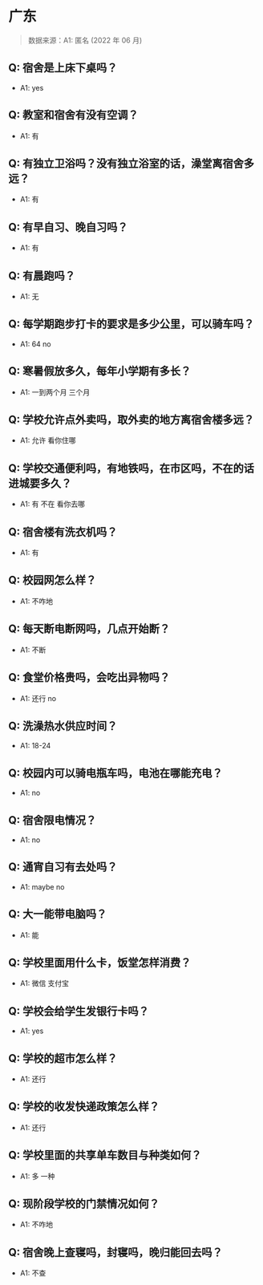 # 广东

> 数据来源：A1: 匿名 (2022 年 06 月)

## Q: 宿舍是上床下桌吗？

- A1: yes

## Q: 教室和宿舍有没有空调？

- A1: 有

## Q: 有独立卫浴吗？没有独立浴室的话，澡堂离宿舍多远？

- A1: 有

## Q: 有早自习、晚自习吗？

- A1: 有

## Q: 有晨跑吗？

- A1: 无

## Q: 每学期跑步打卡的要求是多少公里，可以骑车吗？

- A1: 64 no

## Q: 寒暑假放多久，每年小学期有多长？

- A1: 一到两个月 三个月

## Q: 学校允许点外卖吗，取外卖的地方离宿舍楼多远？

- A1: 允许 看你住哪

## Q: 学校交通便利吗，有地铁吗，在市区吗，不在的话进城要多久？

- A1: 有 不在 看你去哪

## Q: 宿舍楼有洗衣机吗？

- A1: 有

## Q: 校园网怎么样？

- A1: 不咋地

## Q: 每天断电断网吗，几点开始断？

- A1: 不断

## Q: 食堂价格贵吗，会吃出异物吗？

- A1: 还行 no

## Q: 洗澡热水供应时间？

- A1: 18-24

## Q: 校园内可以骑电瓶车吗，电池在哪能充电？

- A1: no

## Q: 宿舍限电情况？

- A1: no

## Q: 通宵自习有去处吗？

- A1: maybe no

## Q: 大一能带电脑吗？

- A1: 能

## Q: 学校里面用什么卡，饭堂怎样消费？

- A1: 微信 支付宝

## Q: 学校会给学生发银行卡吗？

- A1: yes

## Q: 学校的超市怎么样？

- A1: 还行

## Q: 学校的收发快递政策怎么样？

- A1: 还行

## Q: 学校里面的共享单车数目与种类如何？

- A1: 多 一种

## Q: 现阶段学校的门禁情况如何？

- A1: 不咋地

## Q: 宿舍晚上查寝吗，封寝吗，晚归能回去吗？

- A1: 不查

